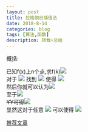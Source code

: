 ```yaml
---
layout: post
title: 拉格朗日插值法
date: 2018-8-14
categories: blog
tags: [算法,函数]
description: 转载+总结
---
```


概括:  

已知f(x)上n个点,求f(k)<img src="http://latex.codecogs.com/gif.latex?(x_i,y_i)\;get\;f(k)"/>  
对于
<img src="http://latex.codecogs.com/gif.latex?(x_i,y_i)"/>
找到
<img src="http://latex.codecogs.com/gif.latex?L_i(x)"/>
使得
<img src="http://latex.codecogs.com/gif.latex?L_i(x_i)=y_i,L_i(x_j)=0"/>  
然后你就可以认为<img src="http://latex.codecogs.com/gif.latex?f(K)=\sum L(K)"/>  
至于<img src="http://latex.codecogs.com/gif.latex?L_i(x)?"/>  
~~YY可得~~<img src="http://latex.codecogs.com/gif.latex?L_i(x)=y_i * \prod\limits_{j≠i}\frac{x_j-x}{x_j-x_i}"/>  
显然这对于任意
<img src="http://latex.codecogs.com/gif.latex?x_i"/>
可以使得
<img src="http://latex.codecogs.com/gif.latex?L_i(x_i)=y_i,L_i(x_j)=0"/>

<a href="https://www.cnblogs.com/ECJTUACM-873284962/p/6833391.html">推荐文章</a>
